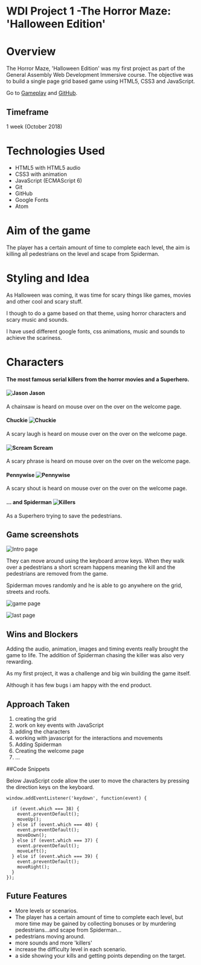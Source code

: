 # WDI Project 1 -The Horror Maze: 'Halloween Edition'


# Overview

The Horror Maze, 'Halloween Edition' was my first project as part of the General Assembly Web Development Immersive course. The objective was to build a single page grid based game using HTML5, CSS3 and JavaScript.

Go to [Gameplay](https://rafcoding.github.io/wdi-project-one/) and [GitHub](https://github.com/Rafcoding/wdi-project-one).

## Timeframe

1 week (October 2018)

# Technologies Used

* HTML5 with HTML5 audio
* CSS3 with animation
* JavaScript (ECMAScript 6)
* Git
* GitHub
* Google Fonts
* Atom

# Aim of the game
The player has a certain amount of time to complete each level, the aim is  killing all pedestrians on the level and scape from Spiderman.

# Styling and Idea

As Halloween was coming, it was time for scary things like games, movies and other cool and scary stuff.

I though to do a game based on that theme, using horror characters and scary music and sounds.

I have used different google fonts, css animations, music and sounds to achieve the scariness.

#  Characters

#### The most famous serial killers from the horror movies and a Superhero.

####   ![Jason](images/Jason-icon.png) Jason
A chainsaw is heard on mouse over on the over on the welcome page.

#### Chuckie ![Chuckie](images/Chuckie-icon.png)
A scary laugh is heard on mouse over on the over on the welcome page.

####  ![Scream](images/scream.png) Scream
A scary phrase is heard on mouse over on the over on the welcome page.

#### Pennywise ![Pennywise](images/Pennywise-icon.png)
A scary shout is heard on mouse over on the over on the welcome page.

<!-- ![Killers](images/Jason-icon.png) ![](images/Chuckie-icon.png) ![](images/scream.png) ![](images/Pennywise-icon.png) -->





#### ... and Spiderman ![Killers](images/spiderman.png)



As a Superhero trying to save the pedestrians.





## Game screenshots
![Intro page](screenshots/horrormaze.png)

They can move around using the keyboard arrow keys. When they walk over a pedestrians a short scream happens meaning the kill and the pedestrians are removed from the game.

Spiderman moves randomly and he is able to go anywhere on the grid, streets and roofs.

![game page](screenshots/gameplay.png)

![last page](screenshots/welldone.png)


## Wins and Blockers

Adding the audio, animation, images and timing events really brought the game to life. The addition of Spiderman chasing the killer was also very rewarding.

As my first project, it was a challenge and big win building the game itself.

Although it has few bugs i am happy with the end product.

## Approach Taken

1. creating the grid
1. work on key events with JavaScript
1. adding the characters
1. working with javascript for the interactions and movements
1. Adding Spiderman
1. Creating the welcome page
1. ...



##Code Snippets
<!-- `function (some code)` -->
Below JavaScript code allow the user to move the characters by pressing the direction keys on the keyboard.
<!-- ```
[javascript] `function(){
  //some code
  }`
``` -->
```
window.addEventListener('keydown', function(event) {

  if (event.which === 38) {
    event.preventDefault();
    moveUp();
  } else if (event.which === 40) {
    event.preventDefault();
    moveDown();
  } else if (event.which === 37) {
    event.preventDefault();
    moveLeft();
  } else if (event.which === 39) {
    event.preventDefault();
    moveRight();
  }
});
```



## Future Features

* More levels or scenarios.
* The player has a certain amount of time to complete each level, but more time may be gained by collecting bonuses or by murdering pedestrians...and scape from Spiderman...
* pedestrians moving around.
* more sounds and more 'killers'
* increase the difficulty level in each scenario.
* a side showing your kills and getting points depending on the target.

